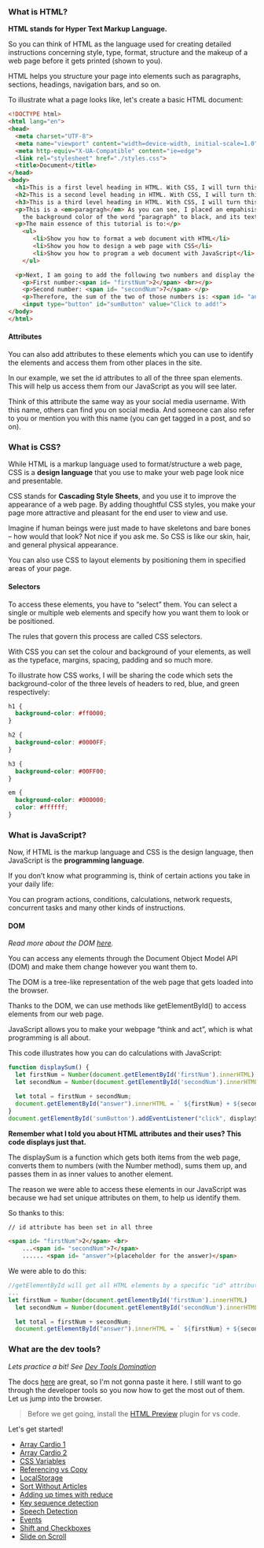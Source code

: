 ### What is HTML?

__HTML stands for Hyper Text Markup Language.__

So you can think of HTML as the language used for creating detailed instructions concerning style, type, format, structure and the makeup of a web page before it gets printed (shown to you).

HTML helps you structure your page into elements such as paragraphs, sections, headings, navigation bars, and so on.  

To illustrate what a page looks like, let's create a basic HTML document:

```html
<!DOCTYPE html>
<html lang="en">
<head>
  <meta charset="UTF-8">
  <meta name="viewport" content="width=device-width, initial-scale=1.0">
  <meta http-equiv="X-UA-Compatible" content="ie=edge">
  <link rel="stylesheet" href="./styles.css">
  <title>Document</title>
</head>
<body>
  <h1>This is a first level heading in HTML. With CSS, I will turn this into red color</h1>
  <h2>This is a second level heading in HTML. With CSS, I will turn this into blue color</h2>
  <h3>This is a third level heading in HTML. With CSS, I will turn this into green color</h3>
  <p>This is a <em>paragragh</em> As you can see, I placed an empahisis on the word "paragraph". Now, I will change also
    the background color of the word "paragraph" to black, and its text color  to green, all with just CSS.</p>
  <p>The main essence of this tutorial is to:</p>
    <ul>
       <li>Show you how to format a web document with HTML</li>
       <li>Show you how to design a web page with CSS</li>
       <li>Show you how to program a web document with JavaScript</li>
    </ul>

  <p>Next, I am going to add the following two numbers and display the result, all with JavaScript<p/>
    <p>First number:<span id= "firstNum">2</span> <br></p>
    <p>Second number: <span id= "secondNum">7</span> </p>
    <p>Therefore, the sum of the two of those numbers is: <span id= "answer">(placeholder for the answer)</span></p>
    <input type="button" id="sumButton" value="Click to add!">
</body>
</html>
```

#### Attributes
You can also add attributes to these elements which you can use to identify the elements and access them from other places in the site.

In our example, we set the id attributes to all of the three span elements. This will help us access them from our JavaScript as you will see later.

Think of this attribute the same way as your social media username. With this name, others can find you on social media. And someone can also refer to you or mention you with this name (you can get tagged in a post, and so on).

### What is CSS?

While HTML is a markup language used to format/structure a web page, CSS is a __design language__ that you use to make your web page look nice and presentable.

CSS stands for __Cascading Style Sheets__, and you use it to improve the appearance of a web page. By adding thoughtful CSS styles, you make your page more attractive and pleasant for the end user to view and use.

Imagine if human beings were just made to have skeletons and bare bones – how would that look? Not nice if you ask me. So CSS is like our skin, hair, and general physical appearance.

You can also use CSS to layout elements by positioning them in specified areas of your page.

#### Selectors
To access these elements, you have to “select” them. You can select a single or multiple web elements and specify how you want them to look or be positioned.

The rules that govern this process are called CSS selectors.

With CSS you can set the colour and background of your elements, as well as the typeface, margins, spacing, padding and so much more.

To illustrate how CSS works, I will be sharing the code which sets the background-color of the three levels of headers to red, blue, and green respectively:

```css
h1 {
  background-color: #ff0000;
}

h2 {
  background-color: #0000FF;
}

h3 {
  background-color: #00FF00;
}

em {
  background-color: #000000;
  color: #ffffff;
}
```

### What is JavaScript?

Now, if HTML is the markup language and CSS is the design language, then JavaScript is the __programming language__.

If you don’t know what programming is, think of certain actions you take in your daily life:

You can program actions, conditions, calculations, network requests, concurrent tasks and many other kinds of instructions.

#### DOM
*Read more about the DOM [here](https://developer.mozilla.org/en-US/docs/Web/API/Document_Object_Model/Introduction).*

You can access any elements through the Document Object Model API (DOM) and make them change however you want them to.

The DOM is a tree-like representation of the web page that gets loaded into the browser.

Thanks to the DOM, we can use methods like getElementById() to access elements from our web page.

JavaScript allows you to make your webpage “think and act”, which is what programming is all about.

This code illustrates how you can do calculations with JavaScript:

```js
function displaySum() {
  let firstNum = Number(document.getElementById('firstNum').innerHTML)
  let secondNum = Number(document.getElementById('secondNum').innerHTML)

  let total = firstNum + secondNum;
  document.getElementById("answer").innerHTML = ` ${firstNum} + ${secondNum}, equals to ${total}` ;
}
document.getElementById('sumButton').addEventListener("click", displaySum);
```

**Remember what I told you about HTML attributes and their uses? This code displays just that.**

The displaySum is a function which gets both items from the web page, converts them to numbers (with the Number method), sums them up, and passes them in as inner values to another element.

The reason we were able to access these elements in our JavaScript was because we had set unique attributes on them, to help us identify them.

So thanks to this:

```html
// id attribute has been set in all three

<span id= "firstNum">2</span> <br> 
    ...<span id= "secondNum">7</span> 
    ...... <span id= "answer">(placeholder for the answer)</span>
```

We were able to do this:

```js
//getElementById will get all HTML elements by a specific "id" attribute
...
let firstNum = Number(document.getElementById('firstNum').innerHTML)
  let secondNum = Number(document.getElementById('secondNum').innerHTML)

  let total = firstNum + secondNum;
  document.getElementById("answer").innerHTML = ` ${firstNum} + ${secondNum}, equals to ${total}` 
```

### What are the dev tools?
*Lets practice a bit! See [Dev Tools Domination](/vanilla-javascript/lessons/dev-tools-domination.md)*

The docs [here](https://developer.chrome.com/docs/devtools/overview/) are great, so I'm not gonna paste it here. I still want to go through the developer tools so you now how to get the most out of them. Let us jump into the browser.

> Before we get going, install the [HTML Preview](https://marketplace.visualstudio.com/items?itemName=negokaz.live-server-preview) plugin for vs code.

Let's get started!

- [Array Cardio 1](/vanilla-javascript/lessons/array-cardio1.md)
- [Array Cardio 2](/vanilla-javascript/lessons/array-cardio2.md)
- [CSS Variables](/vanilla-javascript/lessons/css-variables.md)
- [Referencing vs Copy](/vanilla-javascript/lessons/reference-vs-copy.md)
- [LocalStorage](/vanilla-javascript/lessons/localstorage.md)
- [Sort Without Articles](/vanilla-javascript/lessons/sort-without-articles.md)
- [Adding up times with reduce](/vanilla-javascript/lessons/adding-times.md)
- [Key sequence detection](/vanilla-javascript/lessons/key-sequence-detection.md)
- [Speech Detection](/vanilla-javascript/lessons/speech-detection.md)
- [Events](/vanilla-javascript/lessons/events.md)
- [Shift and Checkboxes](/vanilla-javascript/lessons/checkboxes.md)
- [Slide on Scroll](/vanilla-javascript/lessons/slide-on-scroll.md)
